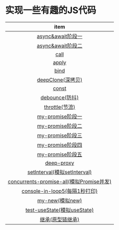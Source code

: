 <!--
 * @Description: 
 * @Author: Moriaty
 * @Date: 2020-09-24 09:02:33
 * @Last modified by: Moriaty
 * @LastEditTime: 2020-09-24 14:06:59
-->
# 实现一些有趣的JS代码



|   item    |
| :-----------------------------------------------: |
|   [async&await阶段一](./async&await/phase1.js)    |
|   [async&await阶段二](./async&await/phase2.js)    |
|      [call](./call-apply-bind/call/index.js)      |
|     [apply](./call-apply-bind/apply/index.js)     |
|      [bind](./call-apply-bind/bind/index.js)      |
|        [deepClone(深拷贝)](./clone/deep/index.js)         |
|             [const](./const/index.js)             |
| [debounce(防抖)](./debounce&throttle/debounce/index.js) |
| [throttle(节流)](./debounce&throttle/throttle/index.js) |
|    [my-promise阶段一](./my-promise/phase1.js)     |
|    [my-promise阶段二](./my-promise/phase2.js)     |
|    [my-promise阶段三](./my-promise/phase3.js)     |
|    [my-promise阶段四](./my-promise/phase4.js)     |
|    [my-promise阶段五](./my-promise/phase5.js)     |
|    [deep-proxy](./proxy/deep-proxy/index.js)     |
|    [setInterval(模拟setInterval)](./setInterval/index.js)     |
|    [concurrents-promise-all(模拟Promise并发)](./concurrents-promise-all/index.js)     |
|    [console-in-loop5(每隔1秒打印)](./console-in-loop5/index.js)     |
|    [my-new(模拟new)](./my-new/index.js)     |
|    [test-useState(模拟useState)](./test-useState/index.js)     |
|    [继承(原型链继承)](./inherit/prototype-chain.js)     |

